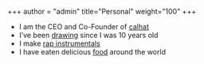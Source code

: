 +++
author = "admin"
title="Personal"
weight="100"
+++

* I am the CEO and Co-Founder of [<u>calhat</u>](/calhat/)
* I’ve been [<u>drawing</u>](/art/) since I was 10 years old
* I make [<u>rap instrumentals</u>](/music/)</u>
* I have eaten delicious [<u>food</u>](/food/) around the world

